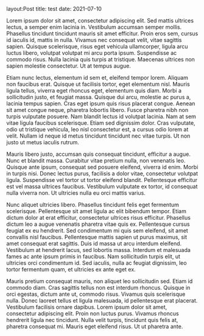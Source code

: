 layout:Post
title: test
date: 2021-07-10

<p>Lorem ipsum dolor sit amet, consectetur adipiscing elit. Sed mattis ultrices lectus, a semper enim lacinia in. Vestibulum accumsan semper mollis. Phasellus tincidunt tincidunt mauris sit amet efficitur. Proin eros sem, cursus id iaculis id, mattis in nulla. Vivamus nec consequat velit, vitae sagittis sapien. Quisque scelerisque, risus eget vehicula ullamcorper, ligula arcu luctus libero, volutpat volutpat mi arcu porta ipsum. Suspendisse ac commodo risus. Nulla lacinia quis turpis at tristique. Maecenas ultrices non sapien molestie consectetur. Ut at tempus augue.

Etiam nunc lectus, elementum id sem et, eleifend tempor lorem. Aliquam non faucibus erat. Quisque ut facilisis tortor, eget elementum nisl. Mauris ligula tellus, viverra eget rhoncus eget, elementum quis diam. Morbi a sollicitudin justo, et feugiat massa. Quisque dui arcu, molestie ac purus a, lacinia tempus sapien. Cras eget ipsum quis risus placerat congue. Aenean sit amet congue neque, pharetra lobortis libero. Fusce pharetra nibh non turpis vulputate posuere. Nam blandit lectus id volutpat lacinia. Nam at sem vitae ligula faucibus scelerisque. Etiam sed dignissim dolor. Cras vulputate, odio ut tristique vehicula, leo nisl consectetur est, a cursus odio lorem at velit. Nullam id neque id metus tincidunt tincidunt nec vitae turpis. Ut non justo ut metus iaculis rutrum.

Mauris libero justo, accumsan quis consequat tincidunt, efficitur a augue. Nunc et blandit massa. Curabitur vitae pretium nulla, non venenatis leo. Quisque ante ipsum, consequat sed posuere eleifend, viverra id enim. Morbi in turpis nisi. Donec lectus purus, facilisis a dolor vitae, consectetur volutpat ligula. Suspendisse vel tortor ut tortor eleifend blandit. Pellentesque efficitur est vel massa ultrices faucibus. Vestibulum vulputate ex tortor, id consequat nulla viverra non. Ut ultricies nulla eu orci mattis varius.

Nunc aliquet ultricies libero. Phasellus tincidunt felis eget fermentum scelerisque. Pellentesque sit amet ligula ac elit bibendum tempor. Etiam dictum dolor at erat efficitur, consectetur ultrices risus efficitur. Phasellus dictum leo a augue venenatis pharetra vitae quis ex. Pellentesque cursus feugiat ex eu hendrerit. Sed condimentum mi quis sem eleifend, sit amet convallis nisl faucibus. Pellentesque mattis sapien ut purus maximus, sit amet consequat erat sagittis. Duis id massa ut arcu interdum eleifend. Vestibulum at hendrerit lacus, sed lobortis massa. Interdum et malesuada fames ac ante ipsum primis in faucibus. Nam sollicitudin turpis elit, ut ultricies orci condimentum id. Sed iaculis, nulla ac feugiat dignissim, leo tortor fermentum quam, et ultricies ex ante eget ex.

Mauris pretium consequat mauris, non aliquet leo sollicitudin sed. Etiam id commodo diam. Cras sagittis tellus non est interdum rhoncus. Quisque in orci egestas, dictum ante ut, commodo risus. Vivamus quis scelerisque nulla. Donec laoreet tellus et ligula malesuada, id pellentesque erat placerat. Vestibulum facilisis ornare dapibus. Lorem ipsum dolor sit amet, consectetur adipiscing elit. Proin non luctus purus. Vivamus rhoncus hendrerit ligula nec tincidunt. Nulla velit turpis, tincidunt quis felis at, pharetra consequat mi. Mauris eget eleifend risus. Ut ut pharetra ante.<p/>

